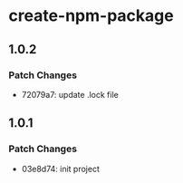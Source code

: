 # create-npm-package

## 1.0.2

### Patch Changes

- 72079a7: update .lock file

## 1.0.1

### Patch Changes

- 03e8d74: init project
